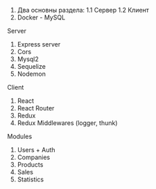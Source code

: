 1. Два основны раздела:
  1.1 Сервер
  1.2 Клиент
2. Docker - MySQL


Server
1. Express server
2. Cors
3. Mysql2
4. Sequelize
5. Nodemon

Client
1. React
2. React Router
3. Redux
4. Redux Middlewares (logger, thunk)


Modules
1. Users + Auth
2. Companies
3. Products
4. Sales
5. Statistics